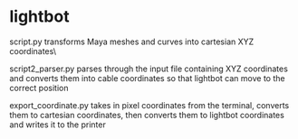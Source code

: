 # lightbot

script.py transforms Maya meshes and curves into cartesian XYZ coordinates\

script2_parser.py parses through the input file containing XYZ coordinates and converts them into cable coordinates so that lightbot can move to the correct position

export_coordinate.py takes in pixel coordinates from the terminal, converts them to cartesian coordinates, then converts them to lightbot coordinates and writes it to the printer
